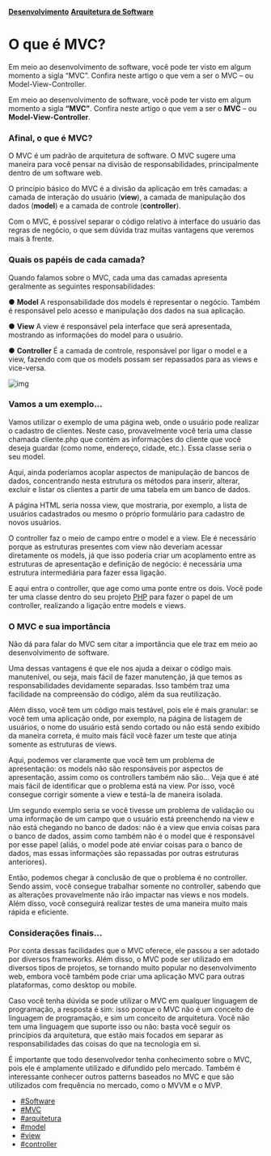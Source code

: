 **[Desenvolvimento](https://www.treinaweb.com.br/blog/categoria/desenvolvimento)** **[Arquitetura de Software](https://www.treinaweb.com.br/blog/categoria/arquitetura-de-software)**

# O que é MVC?

Em meio ao desenvolvimento de software, você pode ter visto em algum momento a sigla “MVC”. Confira neste artigo o que vem a ser o MVC – ou Model-View-Controller.

Em meio ao desenvolvimento de software, você pode ter visto em algum momento a sigla **“MVC”**. Confira neste artigo o que vem a ser o **MVC** – ou **Model-View-Controller**.

### Afinal, o que é MVC?

O MVC é um padrão de arquitetura de software. O MVC sugere uma maneira para você pensar na divisão de responsabilidades, principalmente dentro de um software web.

O princípio básico do MVC é a divisão da aplicação em três camadas: a camada de interação do usuário (**view**), a camada de manipulação dos dados (**model**) e a camada de controle (**controller**).

Com o MVC, é possível separar o código relativo à interface do usuário das regras de negócio, o que sem dúvida traz muitas vantagens que veremos mais à frente.

### Quais os papéis de cada camada?

Quando falamos sobre o MVC, cada uma das camadas apresenta geralmente as seguintes responsabilidades:

● **Model** A responsabilidade dos models é representar o negócio. Também é responsável pelo acesso e manipulação dos dados na sua aplicação.

● **View** A view é responsável pela interface que será apresentada, mostrando as informações do model para o usuário.

● **Controller** É a camada de controle, responsável por ligar o model e a view, fazendo com que os models possam ser repassados para as views e vice-versa.

![img]()

### Vamos a um exemplo…

Vamos utilizar o exemplo de uma página web, onde o usuário pode realizar o cadastro de clientes. Neste caso, provavelmente você teria uma classe chamada cliente.php que contém as informações do cliente que você deseja guardar (como nome, endereço, cidade, etc.). Essa classe seria o seu model.

Aqui, ainda poderíamos acoplar aspectos de manipulação de bancos de dados, concentrando nesta estrutura os métodos para inserir, alterar, excluir e listar os clientes a partir de uma tabela em um banco de dados.

A página HTML seria nossa view, que mostraria, por exemplo, a lista de usuários cadastrados ou mesmo o próprio formulário para cadastro de novos usuários.

O controller faz o meio de campo entre o model e a view. Ele é necessário porque as estruturas presentes com view não deveriam acessar diretamente os models, já que isso poderia criar um acoplamento entre as estruturas de apresentação e definição de negócio: é necessária uma estrutura intermediária para fazer essa ligação.

E aqui entra o controller, que age como uma ponte entre os dois. Você pode ter uma classe dentro do seu projeto [PHP](https://www.treinaweb.com.br/blog/o-que-e-php/) para fazer o papel de um controller, realizando a ligação entre models e views.

### O MVC e sua importância

Não dá para falar do MVC sem citar a importância que ele traz em meio ao desenvolvimento de software.

Uma dessas vantagens é que ele nos ajuda a deixar o código mais manutenível, ou seja, mais fácil de fazer manutenção, já que temos as responsabilidades devidamente separadas. Isso também traz uma facilidade na compreensão do código, além da sua reutilização.

Além disso, você tem um código mais testável, pois ele é mais granular: se você tem uma aplicação onde, por exemplo, na página de listagem de usuários, o nome do usuário está sendo cortado ou não está sendo exibido da maneira correta, é muito mais fácil você fazer um teste que atinja somente as estruturas de views.

Aqui, podemos ver claramente que você tem um problema de apresentação: os models não são responsáveis por aspectos de apresentação, assim como os controllers também não são… Veja que é até mais fácil de identificar que o problema está na view. Por isso, você consegue corrigir somente a view e testá-la de maneira isolada.

Um segundo exemplo seria se você tivesse um problema de validação ou uma informação de um campo que o usuário está preenchendo na view e não está chegando no banco de dados: não é a view que envia coisas para o banco de dados, assim como também não é o model que é responsável por esse papel (aliás, o model pode até enviar coisas para o banco de dados, mas essas informações são repassadas por outras estruturas anteriores).

Então, podemos chegar à conclusão de que o problema é no controller. Sendo assim, você consegue trabalhar somente no controller, sabendo que as alterações provavelmente não irão impactar nas views e nos models. Além disso, você conseguirá realizar testes de uma maneira muito mais rápida e eficiente.

### Considerações finais…

Por conta dessas facilidades que o MVC oferece, ele passou a ser adotado por diversos frameworks. Além disso, o MVC pode ser utilizado em diversos tipos de projetos, se tornando muito popular no desenvolvimento web, embora você também pode criar uma aplicação MVC para outras plataformas, como desktop ou mobile.

Caso você tenha dúvida se pode utilizar o MVC em qualquer linguagem de programação, a resposta é sim: isso porque o MVC não é um conceito de linguagem de programação, e sim um conceito de arquitetura. Você não tem uma linguagem que suporte isso ou não: basta você seguir os princípios da arquitetura, que estão mais focados em separar as responsabilidades das coisas do que na tecnologia em si.

É importante que todo desenvolvedor tenha conhecimento sobre o MVC, pois ele é amplamente utilizado e difundido pelo mercado. Também é interessante conhecer outros patterns baseados no MVC e que são utilizados com frequência no mercado, como o MVVM e o MVP.

- [#Software](https://www.treinaweb.com.br/blog/tag/software)
- [#MVC](https://www.treinaweb.com.br/blog/tag/mvc)
- [#arquitetura](https://www.treinaweb.com.br/blog/tag/arquitetura)
- [#model](https://www.treinaweb.com.br/blog/tag/model)
- [#view](https://www.treinaweb.com.br/blog/tag/view)
- [#controller](https://www.treinaweb.com.br/blog/tag/controller)